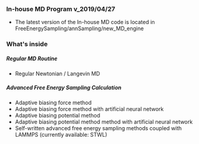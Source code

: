 ### In-house MD Program v_2019/04/27
* The latest version of the In-house MD code is located in FreeEnergySampling/annSampling/new_MD_engine

### What's inside 
##### Regular MD Routine
* Regular Newtonian / Langevin MD
##### Advanced Free Energy Sampling Calculation
* Adaptive biasing force method 
* Adaptive biasing force method with artificial neural network 
* Adaptive biasing potential method 
* Adaptive biasing potential method method with artificial neural network
* Self-written advanced free energy sampling methods coupled with LAMMPS (currently available: STWL)

